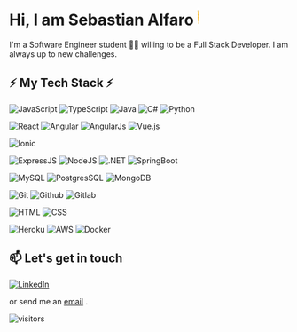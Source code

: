 # Hi, I am Sebastian Alfaro <img src="https://raw.githubusercontent.com/ABSphreak/ABSphreak/master/gifs/Hi.gif" height="32px" width="5px"> 

I'm a Software Engineer student 👨‍💻 willing to be a Full Stack Developer. I am always up to new challenges.

## ⚡ My Tech Stack ⚡

![JavaScript](https://img.shields.io/badge/javascript-%23323330.svg?style=for-the-badge&logo=javascript&logoColor=%23F7DF1E) 
![TypeScript](https://img.shields.io/badge/TypeScript-3178C6?style=for-the-badge&logo=typescript&logoColor=white) 
![Java](https://img.shields.io/badge/Java-FF7800?style=for-the-badge&logo=java&logoColor=white) 
![C#](https://img.shields.io/badge/CSharp-239120?style=for-the-badge&logo=Csharp&logoColor=white) 
![Python](https://img.shields.io/badge/python-3670A0?style=for-the-badge&logo=python&logoColor=ffdd54)
  
![React](https://img.shields.io/badge/react-%2320232a.svg?style=for-the-badge&logo=react&logoColor=%2361DAFB) 
![Angular](https://img.shields.io/badge/Angular-DD0031?style=for-the-badge&logo=angular&logoColor=white) 
![AngularJs](https://img.shields.io/badge/AngularJs-E23237?style=for-the-badge&logo=AngularJs&logoColor=white) 
![Vue.js](https://img.shields.io/badge/vuejs-%2335495e.svg?style=for-the-badge&logo=vuedotjs&logoColor=%234FC08D) 
 
 ![Ionic](https://img.shields.io/badge/Ionic-3880FF?style=for-the-badge&logo=ionic&logoColor=white)
 
 ![ExpressJS](https://img.shields.io/badge/Express-fff?style=for-the-badge&logo=Express&logoColor=000) 
 ![NodeJS](https://img.shields.io/badge/Node.js-339933?style=for-the-badge&logo=node.js&logoColor=white) 
 ![.NET](https://img.shields.io/badge/.NET-512BD4?style=for-the-badge&logo=.NET&logoColor=fff) 
 ![SpringBoot](https://img.shields.io/badge/SpringBoot-6DB33F?style=for-the-badge&logo=SpringBoot&logoColor=white)
 
 ![MySQL](https://img.shields.io/badge/MySQL-4479A1?style=for-the-badge&logo=mysql&logoColor=white) 
 ![PostgresSQL](https://img.shields.io/badge/PostgreSQL-4169E1?style=for-the-badge&logo=PostgreSQL&logoColor=white) 
 ![MongoDB](https://img.shields.io/badge/MongoDB-47A248?style=for-the-badge&logo=mongodb&logoColor=white)

 ![Git](https://img.shields.io/badge/git%20-%23F05032.svg?&style=for-the-badge&logo=git&logoColor=white) 
 ![Github](https://img.shields.io/badge/github-181717?&style=for-the-badge&logo=github&logoColor=white) 
 ![Gitlab](https://img.shields.io/badge/Gitlab-fff?&style=for-the-badge&logo=GitLab&logoColor=white)
 
 ![HTML](https://img.shields.io/badge/HTML5-E34F26?style=for-the-badge&logo=html5&logoColor=white) 
 ![CSS](https://img.shields.io/badge/CSS-1572B6?&style=for-the-badge&logo=css3&logoColor=white)
 
 ![Heroku](https://img.shields.io/badge/Heroku-430098?&style=for-the-badge&logo=Heroku&logoColor=white) 
 ![AWS](https://img.shields.io/badge/AWS-232F3E?&style=for-the-badge&logo=AmazonAWS&logoColor=white) 
 ![Docker](https://img.shields.io/badge/docker-2496ED?&style=for-the-badge&logo=docker&logoColor=white)

## 📫 Let's get in touch
[![LinkedIn](https://img.shields.io/badge/LinkedIn-0A66C2?style=for-the-badge&logo=linkedin&logoColor=white)](https://in.linkedin.com/in/sebastian-alfaro-mendoza)

 or send me an [email](mailto:sebas43243@hotmail.com) .

![visitors](https://visitor-badge.glitch.me/badge?page_id=sebas1803/sebas1803)
